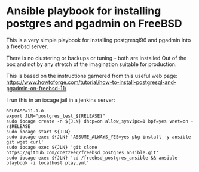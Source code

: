 # Ansible playbook for installing postgres and pgadmin on FreeBSD

This is a very simple playbook for installing postgresql96 and pgadmin into a freebsd server. 

There is no clustering or backups or tuning - both are installed Out of the box and not by any stretch of the imagination suitable for production.

This is based on the instructions garnered from this useful web page: https://www.howtoforge.com/tutorial/how-to-install-postgresql-and-pgadmin-on-freebsd-11/

I run this in an iocage jail in a jenkins server:

```
RELEASE=11.1.0
export JLN="postgres_test_${RELEASE}"
sudo iocage create -n ${JLN} dhcp=on allow_sysvipc=1 bpf=yes vnet=on -r$RELEASE
sudo iocage start ${JLN}
sudo iocage exec ${JLN} 'ASSUME_ALWAYS_YES=yes pkg install -y ansible git wget curl'
sudo iocage exec ${JLN} 'git clone https://github.com/coetzeer/freebsd_postgres_ansible.git'
sudo iocage exec ${JLN} 'cd /freebsd_postgres_ansible && ansible-playbook -i localhost play.yml'

```
